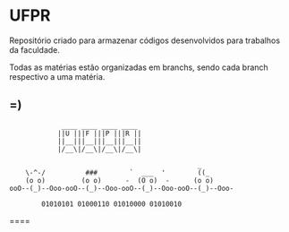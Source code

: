 UFPR
====

Repositório criado para armazenar códigos desenvolvidos para trabalhos da faculdade.

Todas as matérias estão organizadas em branchs, sendo cada branch respectivo a uma matéria.

=)
----
				 ____ ____ ____ ____ 
				||U |||F |||P |||R ||
				||__|||__|||__|||__||
				|/__\|/__\|/__\|/__\|


```
                                               _       
    \-^-/          ###        `  ___  '        ((_      
    (o o)         (o o)      -  (O o)  -      (o o)     
ooO--(_)--Ooo-ooO--(_)--Ooo-ooO--(_)--Ooo-ooO--(_)--Ooo-
```
			01010101 01000110 01010000 01010010 
====
